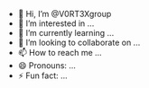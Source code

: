 - 👋 Hi, I’m @V0RT3Xgroup
- 👀 I’m interested in ...
- 🌱 I’m currently learning ...
- 💞️ I’m looking to collaborate on ...
- 📫 How to reach me ...
- 😄 Pronouns: ...
- ⚡ Fun fact: ...

<!---
V0RT3Xgroup/V0RT3Xgroup is a ✨ special ✨ repository because its `README.md` (this file) appears on your GitHub profile.
You can click the Preview link to take a look at your changes.
--->
